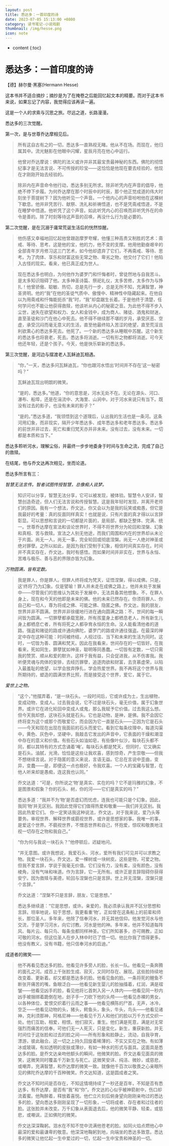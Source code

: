 ```yaml
---
layout: post
title: 悉达多：一首印度的诗
date: 2023-07-05 15:13:00 +0800
category: 读书笔记-小说戏剧
thumbnail: /img/hesse.png
icon: note
---
```


* content
{:toc}

# 悉达多：一首印度的诗

【德】赫尔曼·黑塞(Hermann Hesse)



这本书并不适合摘抄；摘抄是为了在掩卷之后能回忆起文本的精要。而对于这本书来说，如果忘记了内容，我觉得应该再读一遍。

这是一个人的求索与沉思之旅。尽远之道，长路漫漫。

悉达多的三次觉醒。

第一次，是与世尊乔达摩相见后。

> 所有这自古有之的一切，悉达多一直熟视无睹。他从不在场。而现在，他归属其中。流光魅影在他眼中闪耀，星辰月亮在他心中运行。

> 他曾对乔达摩说：佛陀的法义或许并非其最宝贵最神秘的东西。佛陀的彻悟纪事才是无法言说、不可传授的珍宝——这恰恰是他现在要去经验的，他现在才刚刚开始去经验的。

> 除非内在声音命令他行动，悉达多别无所求。除非听凭内在声音的倡导，他绝不停下步履。为何乔达摩在那个时辰中的时辰，那个他正觉成道的伟大时刻坐于菩提树下？因为他听见一个声音。一个他内心的声音吩咐他在这棵树下歇息。他并非凭苦行、献祭、洗礼和祈祷悟道，也不是凭斋戒悟道，不是在睡梦中悟道。他听凭了这个声音。如此听凭内心的召唤而非听凭外在的命令是善的。除了时刻等待这声音的召唤，再没什么行为是必要的。

第二次觉醒，是在沉溺于庸常荒诞生活后的恍然惊醒。

>他伤感又幸福地回忆起他曾跟迦摩罗夸耀，他懂三种高贵又制胜的艺术：斋戒、等待、思考。这是他的宝，他的力，他不变的支撑。他用他勤奋艰辛的全部青年岁月修习这三门艺术，如今他却遗弃了它们，不再斋戒、等待、思考。为了肉体、享乐和财富这些无常之物、卑劣之物，他交付了它们！他陷入古怪的现实。看来，他已真正成为世人。

> 现在悉达多也明白，为何他作为婆罗门和忏悔者时，曾徒然地与自我苦斗。是太多知识阻碍了他。太多神圣诗篇、祭祀礼仪，太多苦修，太多作为与挣扎！他曾骄傲、聪敏、热切，总是先行一步，总是无所不知，充满智慧，神圣贤明。他的“我”在他的圣徒气质中、傲慢中、精神性中隐藏起来。在他自以为用斋戒和忏悔能扼杀“我”时，“我”却盘踞生长着。于是他终于清楚，任何学问也不能让他获得救赎，他该听从内心的秘密之音。为此他不得不步入尘世，迷失在欲望和权力、女人和金钱中，成为商人、赌徒、酒鬼和财迷，直至圣徒和沙门在他心中死去。他不得不继续那不堪的岁月，承受厌恶、空虚，承受沉闷而毫无意义的生活，直至他最终陷入苦涩的绝望，直至荒淫且利欲熏心的悉达多死去。他死了。一个新的悉达多从睡眠中苏醒。这个新生的悉达多也将衰老，死去。悉达多将消逝。一切有形之物都将消逝。可今天他还年轻，还是个孩子。今天，他是快乐崭新的悉达多。

第三次觉醒，是河边与摆渡老人瓦稣迪瓦相遇。

>“你，”一天，悉达多问瓦稣迪瓦，“你也跟河水悟出‘时间并不存在’这一秘密吗？”
>
>瓦稣迪瓦现出明朗的微笑。
>
>“是的，悉达多。”他道，“你的意思是，河水无处不在。无论在源头、河口、瀑布、船埠，还是在湍流中、大海里、山涧中。对于河水来说只有当下。既没有过去的影子，也没有未来的影子？”
>
>“是的。”悉达多道，“我领悟到这个道理后，认出我的生活也是一条河。这条河用幻象，而非现实，隔开少年悉达多、成年悉达多和老年悉达多。悉达多的前世并非过去，死亡和重归梵天亦并非未来。没有过去，没有未来。一切都是本质和当下。”

悉达多聆听河水，理解尘俗，并最终一步步地委身于时间与生命之流，完成了自己的救赎。

在结尾，他与乔文达再次相见，坐而论道。

悉达多所言有三：

*智慧无法言传。智者试图传授智慧，总像痴人说梦。*

> 知识可以分享，智慧无法分享，它可以被发现，被体验。智慧令人安详，智慧创造奇迹，但人们无法言说和传授智慧。这是我年轻时发现，并离开老师们的原因。我有一个想法，乔文达，你又会以为是我的玩笑或痴愚，但它是我最好的考量：真的反面同样真实！也就是说，只有片面的真才得以以言辞彰显。可以思想和言说的一切都是片面的，是局部，都缺乏整体、完满、统一。世尊乔达摩在宣法和谈论世界时，不得不将世界分为轮回和涅槃、幻象和真相、苦与救赎。宣法之人别无他途，而我们周围和内在的世界却从未沦于片面。尚无一人，尚无一事，完全轮回或彻底涅槃。尚无一人绝对神圣或绝对罪孽。之所以如此，是因为我们受制于幻象，相信时间真实存在。时间并不真实存在，乔文达，我时有感悟。而如果时间并非实在，世界与永恒、苦难与极乐、善与恶的界限亦皆为幻象。

*万物圆满，皆有定数。*

> 我是罪人，你是罪人。但罪人终将成为梵天，证悟涅槃，得以成佛。只是，这‘终将’乃为幻象。仅是譬喻！罪人并未走在成佛之路上，他并未处于发展中——尽管我们的思维认为其处于发展中，无法具备其他想象。不，在罪人身上，现在和今天的他即是未来的佛。他的未来已然存在。你须将罪人、你自己和一切人，尊为将成之佛、可能之佛、隐匿之佛。乔文达，我的朋友，世界并非不圆满。世界并非徐缓地行进在通向圆满之路：不，世间的每一瞬间皆为圆满。一切罪孽都承载宽赦，所有孩童身上都栖息老人，所有新生儿身上都栖息亡者，所有将死之人都孕育永恒的生命。没人能看清他者的道路。强盗和赌徒的路或许通向佛陀，婆罗门的路或许通往强盗。在最深的禅定中存在这种可能：时间被终结，人视过往、当下和未来的生活为同时。这时，一切皆为善、圆满和梵天。因此在我看来，世间存在的一切皆好。在我看来，死如同生，罪孽犹如神圣，聪明等同愚蠢。一切皆有定数，一切只需我的赞赏、顺从和爱的默许。这样于我有益，只会促进我，从不伤害我。我听便灵魂与肉体的安排，去经历罪孽，追逐肉欲和财富，去贪慕虚荣，以陷入最羞耻的绝望，以学会放弃挣扎，学会热爱世界。我不再将这个世界与我所期待的，塑造的圆满世界比照，而是接受这个世界，爱它，属于它。

*爱世上之物。*

> “这个，”他摆弄着，“是一块石头。一段时间后，它或许成为土，生出植物，变成动物，变成人。过去我会说，它不过是块石头，毫无价值，属于幻象世界。或许它在进化轮回中变成人或鬼，那么我赋予它价值。过去我这么想。但今天我却想，这块石头就是石头。它也是动物，是神，是佛。我不会因它终将变为这个或那个而敬爱它，而会因为它一直是石头——正因为它是石头——今天和现在出现在我面前的石头而爱它。看到它每条纹理中，每道沟渠中，黄色、灰色中，坚硬中，我敲击它发出的声音中，它表面的干燥和潮湿中存在的意义和价值。有些石头如油如皂，有些像叶似沙，每块石头都不同，都以其特有的方式念诵着‘唵’。每块石头都是梵天，但同时，它又确实是石头。油腻，光滑。恰恰是这些让我欢喜，感到惊奇，产生崇敬——但我不想继续言说。对于隐匿的意义来说，言语无益。它总在言说中歪曲，变异，变蠢——是，即便这一点也极好，令我欢喜。一个人的宝藏与智慧，在他人听来却是愚痴，连这我也认同。”

>乔文达道：“可是，你所说之‘物’是真实、实在的吗？它不是玛雅的幻象，不是图景和假象？你的石头、树，你的河——它们是真实的吗？”
>
>悉达多道：“我并不为‘物’是否虚幻而忧虑，连我也可能只是个幻象。因此，我同‘物’并无区别。我因此觉得它们值得热爱和敬重——我们并无区别。我因此热爱它们。 你一定笑话我这种说法，乔文达，对于我来说，爱乃头等要务。审视世界、解释世界或藐视世界，或许是思想家的事。我唯一的事，是爱这个世界。不藐视世界，不憎恶世界和自己，怀抱爱，惊叹和敬畏地注视一切存在之物和我自己。”

>“你为何与我说一块石头？”他停顿后，迟疑地问。
>
>“并无意图。或许我想说，我爱石头、河水，爱所有我们可见并可以求教之物。我爱一块石头，乔文达，爱一棵树或一块树皮。这些是物，可爱之物。但我不爱言辞，学说于我毫无价值。它们没有力，没有柔，没有颜色，没有棱角，没有气味和味道。作为言辞，它一无所有。或许正是言辞阻碍你获得安宁。因为救赎与美德，轮回与涅槃也只是言辞。世上并无涅槃，涅槃只是个言辞。”
>
>乔文达道：“涅槃不只是言辞，朋友，它是思想。”
>
>悉达多继续道：“它是思想，或许。亲爱的，我必须承认我并不区分思想和言辞。坦率地说，较于思想，我更看重‘物’。正如曾在这条船上的前辈和师长，那位圣人。多年来，他除了信奉河水，并无其他信仰。他发觉河水与他交流，于是学习河水，向它讨教。河水是他的神。多年来，他并不知道每阵风、每片云、每只鸟、每条虫都同样神圣。它们所知甚多，亦可赐教，正如可敬的河水。但这位圣人在步入林中时已了悟一切。他比你我了悟得更多。他没有教义，没有书籍，他只信奉河水的启迪。”

成道者的微笑——

> 他不再看见悉达多的脸。他看见许多旁人的脸，长长一队。他看见一条奔腾的面孔之河。成百上千张脸生成、寂灭，又同时存在、展现。这些脸持续地改变着、更新着。却又都是悉达多的脸。他看见鱼的脸。一条将死的鲤鱼不断张开痛苦的嘴，鱼眼泛白——他看见新生婴儿的脸抽搐着，红润，满是褶皱——他看见凶手的脸，看见他将匕首刺入另一人体内——他看见同一秒内凶手被捆绑着跪倒在地，刽子手一刀砍下他的头颅——他看见赤裸的男女，以各种体位，爱恨交织着行云雨之事——他看见横陈的尸首，无声，冰冷，空乏——他看见动物的头，猪头，鳄鱼头，象头，牛头，鸟头——他看见诸神，克利须那神，阿格尼神——他看见千万人和他们的脸以万千方式交织一处。他们互助，相爱，相恨。他们寂灭，重生。他们满是死意，满是对无常强烈而痛苦的信奉。可他们无一人死灭，只是变化，新生，重获新脸。并无时间位于这张脸和过去的脸之间——所有形象和脸静止，流动，自我孕育，漂游，彼此融合。这一切之上持久回旋着稀薄的、不实又实在之物。有如薄冰或玻璃，有如透明的皮肤或薄纱，有如一种水的形式与面具。这面具是悉达多的脸。是乔文达亲吻他额头的瞬间，他微笑的脸。乔文达看见面具的微笑，这微笑同时覆盖千万新生与死亡。这微笑安详、纯洁、微妙，或慈悲，或嘲弄，充满智慧，和乔达摩的微笑一致。就像他千百次以敬畏之心亲眼所见的佛陀乔达摩的千百种微笑。乔文达知道，这是圆成者之笑。
>
> 乔文达不知时间是否存在，不知这情境持续了一秒还是百年，不知是否有悉达多，有乔达摩，是否有“我”和“你”。乔文达的心似乎被神箭射中，伤口却流着蜜。他陶醉着，释放着喜悦。他伫立片刻后俯身望向刚刚亲吻过的悉达多的脸，望向悉达多刚刚呈现了一切形象，一切将成者、存在者和过往者的脸。这张脸并未改变。万千幻象从表面退去后，他的微笑平静、轻柔，或慈悲，或嘲讽，正如佛陀的微笑。
>
> 乔文达深深鞠躬。泪水在不知不觉中流满他苍老的脸。如同火焰点燃他心中最深的爱和最谦卑的敬意。他深深地鞠躬到地，向端坐的悉达多致意。悉达多的微笑让他忆起一生中爱过的一切，忆起一生中宝贵和神圣的一切。